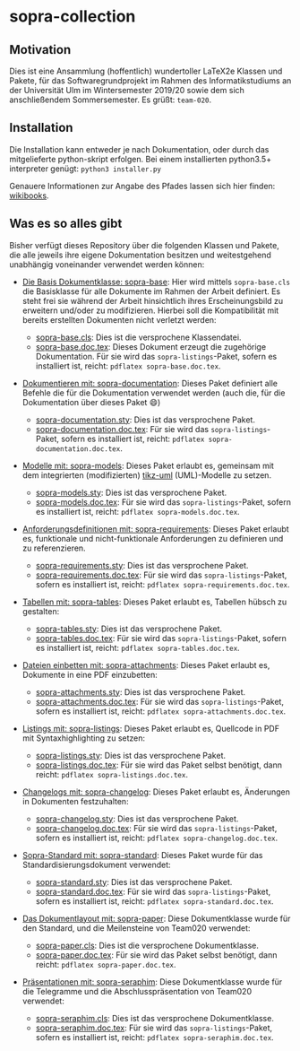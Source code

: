 # sopra-collection

## Motivation

Dies ist eine Ansammlung (hoffentlich) wundertoller LaTeX2e Klassen und Pakete, für das Softwaregrundprojekt
im Rahmen des Informatikstudiums an der Universität Ulm im Wintersemester 2019/20 sowie dem sich anschließendem
Sommersemester. Es grüßt: `team-020`.

## Installation

Die Installation kann entweder je nach Dokumentation, oder durch das mitgelieferte python-skript erfolgen. Bei
einem installierten python3.5+ interpreter genügt:
`python3 installer.py`

Genauere Informationen zur Angabe des Pfades lassen sich hier finden: [wikibooks](https://en.wikibooks.org/wiki/LaTeX/Installing_Extra_Packages).

## Was es so alles gibt

Bisher verfügt dieses Repository über die folgenden Klassen und Pakete, die alle jeweils ihre eigene Dokumentation
besitzen und weitestgehend unabhängig voneinander verwendet werden können:

- [Die Basis Dokumentklasse: sopra-base](sopra-base):
  Hier wird mittels `sopra-base.cls` die Basisklasse
  für alle Dokumente im Rahmen der Arbeit definiert.
  Es steht frei sie während der Arbeit hinsichtlich
  ihres Erscheinungsbild zu erweitern und/oder zu
  modifizieren. Hierbei soll die Kompatibilität mit
  bereits erstellten Dokumenten nicht verletzt
  werden:
  - [sopra-base.cls](sopra-base/sopra-base.cls): Dies ist die versprochene Klassendatei.
  - [sopra-base.doc.tex](sopra-base/sopra-base.doc.tex): Dieses Dokument erzeugt die zugehörige Dokumentation. Für sie wird das `sopra-listings`-Paket, sofern es installiert ist, reicht: `pdflatex sopra-base.doc.tex`.

- [Dokumentieren mit: sopra-documentation](sopra-documentation):
  Dieses Paket definiert alle Befehle die für die Dokumentation verwendet werden (auch die, für die Dokumentation über dieses Paket :smile:)
  - [sopra-documentation.sty](sopra-documentation/sopra-documentation.sty): Dies ist das versprochene Paket.
  - [sopra-documentation.doc.tex](sopra-documentation/sopra-documentation.doc.tex): Für sie wird das `sopra-listings`-Paket, sofern es installiert ist, reicht: `pdflatex sopra-documentation.doc.tex`.

- [Modelle mit: sopra-models](sopra-models):
  Dieses Paket erlaubt es, gemeinsam mit dem integrierten (modifizierten) [tikz-uml](https://perso.ensta-paris.fr/~kielbasi/tikzuml/) (UML)-Modelle zu setzen.
  - [sopra-models.sty](sopra-models/sopra-models.sty): Dies ist das versprochene Paket.
  - [sopra-models.doc.tex](sopra-models/sopra-models.doc.tex): Für sie wird das `sopra-listings`-Paket, sofern es installiert ist, reicht: `pdflatex sopra-models.doc.tex`.

- [Anforderungsdefinitionen mit: sopra-requirements](sopra-requirements):
  Dieses Paket erlaubt es, funktionale und nicht-funktionale Anforderungen zu definieren und zu referenzieren.
  - [sopra-requirements.sty](sopra-requirements/sopra-requirements.sty): Dies ist das versprochene Paket.
  - [sopra-requirements.doc.tex](sopra-requirements/sopra-requirements.doc.tex): Für sie wird das `sopra-listings`-Paket, sofern es installiert ist, reicht: `pdflatex sopra-requirements.doc.tex`.

- [Tabellen mit: sopra-tables](sopra-tables):
  Dieses Paket erlaubt es, Tabellen hübsch zu gestalten:
  - [sopra-tables.sty](sopra-tables/sopra-tables.sty): Dies ist das versprochene Paket.
  - [sopra-tables.doc.tex](sopra-tables/sopra-tables.doc.tex): Für sie wird das `sopra-listings`-Paket, sofern es installiert ist, reicht: `pdflatex sopra-tables.doc.tex`.

- [Dateien einbetten mit: sopra-attachments](sopra-attachments):
  Dieses Paket erlaubt es, Dokumente in eine PDF einzubetten:
  - [sopra-attachments.sty](sopra-attachments/sopra-attachments.sty): Dies ist das versprochene Paket.
  - [sopra-attachments.doc.tex](sopra-attachments/sopra-attachments.doc.tex): Für sie wird das `sopra-listings`-Paket, sofern es installiert ist, reicht: `pdflatex sopra-attachments.doc.tex`.

- [Listings mit: sopra-listings](sopra-listings):
  Dieses Paket erlaubt es, Quellcode in PDF mit Syntaxhighlighting zu setzen:
  - [sopra-listings.sty](sopra-listings/sopra-listings.sty): Dies ist das versprochene Paket.
  - [sopra-listings.doc.tex](sopra-listings/sopra-listings.doc.tex): Für sie wird das Paket selbst benötigt, dann reicht: `pdflatex sopra-listings.doc.tex`.

- [Changelogs mit: sopra-changelog](sopra-changelog):
  Dieses Paket erlaubt es, Änderungen in Dokumenten festzuhalten:
  - [sopra-changelog.sty](sopra-changelog/sopra-changelog.sty): Dies ist das versprochene Paket.
  - [sopra-changelog.doc.tex](sopra-changelog/sopra-changelog.doc.tex): Für sie wird das `sopra-listings`-Paket, sofern es installiert ist, reicht: `pdflatex sopra-changelog.doc.tex`.

- [Sopra-Standard mit: sopra-standard](sopra-standard):
  Dieses Paket wurde für das Standardisierungsdokument verwendet:
  - [sopra-standard.sty](sopra-standard/sopra-standard.sty): Dies ist das versprochene Paket.
  - [sopra-standard.doc.tex](sopra-standard/sopra-standard.doc.tex): Für sie wird das `sopra-listings`-Paket, sofern es installiert ist, reicht: `pdflatex sopra-standard.doc.tex`.

- [Das Dokumentlayout mit: sopra-paper](sopra-paper):
  Diese Dokumentklasse wurde für den Standard, und die Meilensteine von Team020 verwendet:
  - [sopra-paper.cls](sopra-paper/sopra-paper.cls): Dies ist die versprochene Dokumentklasse.
  - [sopra-paper.doc.tex](sopra-listings/sopra-paper.doc.tex): Für sie wird das Paket selbst benötigt, dann reicht: `pdflatex sopra-paper.doc.tex`.

- [Präsentationen mit: sopra-seraphim](sopra-seraphim):
  Diese Dokumentklasse wurde für die Telegramme und die Abschlusspräsentation von Team020 verwendet:
  - [sopra-seraphim.cls](sopra-changelog/sopra-seraphim.cls): Dies ist das versprochene Dokumentklasse.
  - [sopra-seraphim.doc.tex](sopra-changelog/sopra-seraphim.doc.tex): Für sie wird das `sopra-listings`-Paket, sofern es installiert ist, reicht: `pdflatex sopra-seraphim.doc.tex`.
